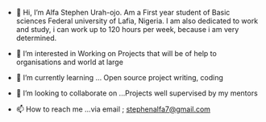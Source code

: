 - 👋 Hi, I’m Alfa Stephen Urah-ojo. Am a First year student of Basic sciences Federal university of Lafia, Nigeria. I am also dedicated to work and study, i can work up to 120 hours per week, because i am very determined.

- 👀 I’m interested in Working on Projects that will be of help to organisations and world at large
- 🌱 I’m currently learning ... Open source project writing, coding
- 💞️ I’m looking to collaborate on ...Projects well supervised by my mentors
- 📫 How to reach me ...via email ; stephenalfa7@gmail.com

<!---
steve056/steve056 is a ✨ special ✨ repository because its `README.md` (this file) appears on your GitHub profile.
You can click the Preview link to take a look at your changes.
--->
